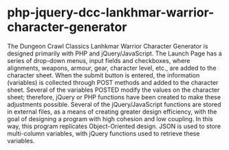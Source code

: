 # php-jquery-dcc-lankhmar-warrior-character-generator
The Dungeon Crawl Classics Lanhkmar Warrior Character Generator is designed primarily with PHP and jQuery/JavaScript. The Launch Page has a series of drop-down menus, input fields and checkboxes, where alignments, weapons, armour, gear, character level, etc., are added to the character sheet. When the submit button is entered, the information (variables) is collected through POST methods and added to the character sheet. Several of the variables POSTED modify the values on the character sheet; therefore, jQuery or PHP functions have been created to make these adjustments possible. Several of the jQuery/JavaScript functions are stored in external files, as a means of creating greater design efficiency, with the goal of designing a program with high cohesion and low coupling. In this way, this program replicates Object-Oriented design. JSON is used to store multi-column variables, with jQuery functions used to retrieve these variables.
